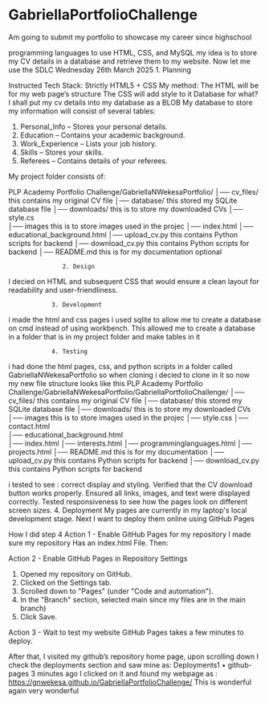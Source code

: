 # GabriellaPortfolioChallenge
Am going to submit my portfolio to showcase my career since highschool

programming languages to use HTML, CSS, and MySQL
my idea is to store my CV details in a database and retrieve them to my website. Now let me use the SDLC
Wednesday 26th March 2025
                1. Planning 
                
Instructed Tech Stack: Strictly HTML5 + CSS
My method:
The HTML will be for my web page’s structure
The CSS will add style to it
Database for what? I shall put my cv details into my database as a BLOB
My database to store my information will consist of several tables:
1.	Personal_Info – Stores your personal details.
2.	Education – Contains your academic background.
3.	Work_Experience – Lists your job history.
4.	Skills – Stores your skills.
5.	Referees – Contains details of your referees.

My project folder consists of:

PLP Academy Portfolio Challenge/GabriellaNWekesaPortfolio/
│── cv_files/                   this contains my original CV file
│── database/                   this stored my SQLite database file
│── downloads/                  this is to store my downloaded CVs
│── style.cs                      
│── images                      this is to store images used in the projec
│── index.html
│── educational_background.html
│── upload_cv.py                this contains Python scripts for backend 
│── download_cv.py              this contains Python scripts for backend 
│── README.md                 		this is for my documentation optional

                   2. Design
I decied on HTML and subsequent CSS that would ensure a clean layout for readability and user-friendliness.

                3. Development
i made the html and css pages
i used sqlite to allow me to create a database on cmd instead of using workbench. This allowed me to create a database in a folder that is in my project folder and make tables in it    

                4. Testing
   i had done the html pages, css, and python scripts in a folder called GabriellaNWekesaPortfolio so when cloning i decied to clone in it so now my new file structure looks like this
  PLP Academy Portfolio Challenge/GabriellaNWekesaPortfolio/GabriellaPortfolioChallenge/
│── cv_files/                   this contains my original CV file
│── database/                   this stored my SQLite database file
│── downloads/                  this is to store my downloaded CVs
│── images                      this is to store images used in the projec
│── style.css
│── contact.html   
│── educational_background.html                  
│── index.html
│── interests.html
│── programminglanguages.html
│── projects.html
│── README.md                 		this is for my documentation
│── upload_cv.py                this contains Python scripts for backend 
│── download_cv.py              this contains Python scripts for backend 

 i tested to see :
correct display and styling.
Verified that the CV download button works properly.
Ensured all links, images, and text were displayed correctly.
Tested responsiveness to see how the pages look on different screen sizes.
                4. Deployment
My pages are currently in my laptop's local development stage.
Next I want to deploy them online using GitHub Pages

How I did step 4
Action 1 - Enable GitHub Pages for my repository
I made sure my repository Has an index.html File. Then:

Action 2 - Enable GitHub Pages in Repository Settings
1.	Opened my repository on GitHub.
2.	Clicked on the Settings tab.
3.	Scrolled down to "Pages" (under "Code and automation").
4.	In the "Branch" section, selected main since my files are in the main branch)
5.	Click Save.

Action 3 -  Wait to test my website
GitHub Pages takes a few minutes to deploy.

After that, I visited my github’s repository home page, upon scrolling down I check the deployments section and saw mine as:
Deployments1
•	 github-pages 3 minutes ago
I clicked on it and found my webpage as : https://gnwekesa.github.io/GabriellaPortfolioChallenge/ 
This is wonderful
again very wonderful


